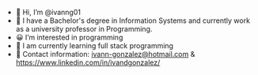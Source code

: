 - 👋 Hi, I’m @ivanng01
- 💞️ I have a Bachelor's degree in Information Systems and currently work as a university professor in Programming.
- 😀 I’m interested in programming
- 🌱 I am currently learning full stack programming
- 📧 Contact information:
      ivann-gonzalez@hotmail.com & https://www.linkedin.com/in/ivandgonzalez/


